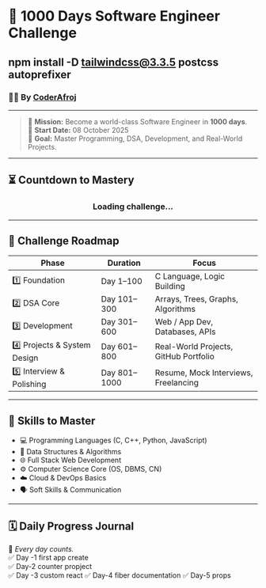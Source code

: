 # 🚀 1000 Days Software Engineer Challenge
## npm install -D tailwindcss@3.3.5 postcss autoprefixer

### 👨‍💻 By [CoderAfroj](https://github.com/coderafroj)

---

> 🌟 **Mission:** Become a world-class Software Engineer in **1000 days**.  
> 📅 **Start Date:** 08 October 2025  
> 🧭 **Goal:** Master Programming, DSA, Development, and Real-World Projects.

---

## ⏳ Countdown to Mastery

<div align="center">
  <h3 id="countdown">Loading challenge...</h3>
</div>

---

## 💼 Challenge Roadmap

| Phase | Duration | Focus |
|-------|-----------|--------|
| 1️⃣ Foundation | Day 1–100 | C Language, Logic Building |
| 2️⃣ DSA Core | Day 101–300 | Arrays, Trees, Graphs, Algorithms |
| 3️⃣ Development | Day 301–600 | Web / App Dev, Databases, APIs |
| 4️⃣ Projects & System Design | Day 601–800 | Real-World Projects, GitHub Portfolio |
| 5️⃣ Interview & Polishing | Day 801–1000 | Resume, Mock Interviews, Freelancing |

---

## 🧩 Skills to Master

- 💻 Programming Languages (C, C++, Python, JavaScript)
- 🧠 Data Structures & Algorithms
- 🌐 Full Stack Web Development
- ⚙️ Computer Science Core (OS, DBMS, CN)
- ☁️ Cloud & DevOps Basics
- 🗣️ Soft Skills & Communication

---

## 🗓️ Daily Progress Journal

📘 *Every day counts.*  
✅ Day -1  first app create  
✅ Day-2   counter propject  
✅ Day -3   custom react
✅ Day-4   fiber documentation
✅ Day-5    props
